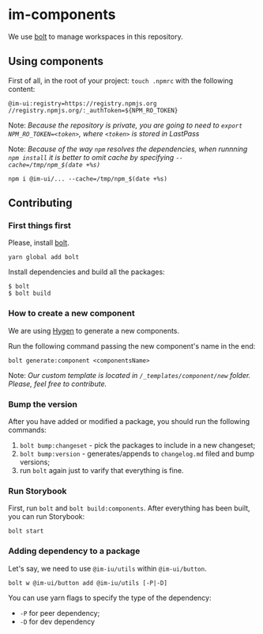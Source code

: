 
# im-components

We use [bolt](https://www.npmjs.com/package/bolt) to manage workspaces in this repository.

## Using components

First of all, in the root of your project: `touch .npmrc` with the following content:
```
@im-ui:registry=https://registry.npmjs.org
//registry.npmjs.org/:_authToken=${NPM_RO_TOKEN}
```

Note: *Because the repository is private, you are going to need to `export NPM_RO_TOKEN=<token>`, where `<token>` is stored in LastPass*

Note: *Because of the way `npm` resolves the dependencies, when runnning `npm install` it is better to omit cache by specifying `--cache=/tmp/npm_$(date +%s)`*

```
npm i @im-ui/... --cache=/tmp/npm_$(date +%s)
```

## Contributing

### First things first

Please, install [bolt](https://www.npmjs.com/package/bolt).
```
yarn global add bolt
```

Install dependencies and build all the packages:

```
$ bolt
$ bolt build
```

### How to create a new component

We are using [Hygen](https://www.hygen.io/) to generate a new components.

Run the following command passing the new component's name in the end:

```
bolt generate:component <componentsName>
```

Note: *Our custom template is located in `/_templates/component/new` folder. Please, feel free to contribute.*

### Bump the version

After you have added or modified a package, you should run the following commands:

1.  `bolt bump:changeset` - pick the packages to include in a new changeset;
2.  `bolt bump:version` - generates/appends to `changelog.md` filed and bump versions;
3. run `bolt` again just to varify that everything is fine.

### Run Storybook

First, run `bolt` and `bolt build:components`. After everything has been built, you can run Storybook:

```
bolt start
```

### Adding dependency to a package

Let's say, we need to use `@im-iu/utils` within `@im-ui/button`.

```
bolt w @im-ui/button add @im-iu/utils [-P|-D]
```

You can use yarn flags to specify the type of the dependency:
- `-P` for peer dependency;
- `-D` for dev dependency
